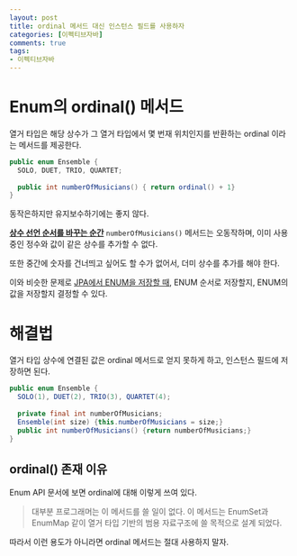 ```yaml
---
layout: post
title: ordinal 메서드 대신 인스턴스 필드를 사용하자
categories: [이펙티브자바]
comments: true 
tags:
- 이펙티브자바
---
```




# Enum의 ordinal() 메서드

열거 타입은 해당 상수가 그 열거 타입에서 몇 번재 위치인지를 반환하는 ordinal 이라는 메서드를 제공한다.

```java
public enum Ensemble {
  SOLO, DUET, TRIO, QUARTET;
  
  public int numberOfMusicians() { return ordinal() + 1}
}
```

동작은하지만 유지보수하기에는 좋지 않다.

**<u>상수 선언 순서를 바꾸는 순간</u>** `numberOfMusicians()` 메서드는 오동작하며, 이미 사용 중인 정수와 값이 같은 상수를 추가할 수 없다.

또한 중간에 숫자를 건너띄고 싶어도 할 수가 없어서, 더미 상수를 추가를 해야 한다.

이와 비슷한 문제로 [JPA에서 ENUM을 저장할 때](https://donghyeon.dev/jpa/2019/10/27/%ED%95%84%EB%93%9C%EC%99%80-%EC%BB%AC%EB%9F%BC-%EB%A7%A4%ED%95%91-%ED%95%84%EB%93%9C%EC%99%80-%EC%BB%AC%EB%9F%BC-%EB%A7%A4%ED%95%91/), ENUM 순서로 저장할지, ENUM의 값을 저장할지 결정할 수 있다.



# 해결법

열거 타입 상수에 연결된 값은 ordinal 메서드로 얻지 못하게 하고, 인스턴스 필드에 저장하면 된다.

```java
public enum Ensemble {
  SOLO(1), DUET(2), TRIO(3), QUARTET(4);
  
  private final int numberOfMusicians;
  Ensemble(int size) {this.numberOfMusicians = size;}
  public int numberOfMusicians() {return numberOfMusicians;}
}
```



## ordinal() 존재 이유

Enum API 문서에 보면 ordinal에 대해 이렇게 쓰여 있다.

> 대부분 프로그래머는 이 메서드를 쓸 일이 없다. 이 메서드는 EnumSet과 EnumMap 같이 열거 타입 기반의 범용 자료구조에 쓸 목적으로 설계 되었다.

따라서 이런 용도가 아니라면 ordinal 메서드는 절대 사용하지 말자.